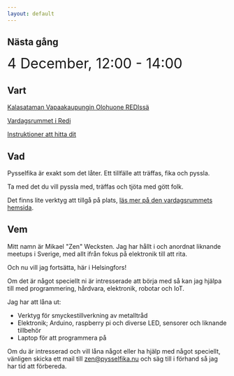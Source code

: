 ```yaml
---
layout: default
---
```


## Nästa gång
<font size=6>4 December, 12:00 - 14:00</font>

## Vart
[Kalasataman Vapaakaupungin Olohuone REDIssä](https://www.redi.fi/liike/vapaakaupungin-olohuone/)

[Vardagsrummet i Redi](https://www.redi.fi/liike/vapaakaupungin-olohuone/)

[Instruktioner att hitta dit](https://www.facebook.com/watch/?v=335275673684691)

## Vad
Pysselfika är exakt som det låter. Ett tillfälle att träffas, fika och pyssla.

Ta med det du vill pyssla med, träffas och tjöta med gött folk.

Det finns lite verktyg att tillgå på plats, [läs mer på den vardagsrummets hemsida](https://www.vapaakaupunki.fi/vapaakaupungin-verstas/).

## Vem
Mitt namn är Mikael "Zen" Wecksten. Jag har hållt i och anordnat liknande meetups i Sverige, med allt ifrån fokus på elektronik till att rita.

Och nu vill jag fortsätta, här i Helsingfors!

Om det är något speciellt ni är intresserade att börja med så kan jag hjälpa till med programmering, hårdvara, elektronik, robotar och IoT.

Jag har att låna ut: 

* Verktyg för smyckestillverkning av metalltråd
* Elektronik; Arduino, raspberry pi och diverse LED, sensorer och liknande tillbehör
* Laptop för att programmera på

Om du är intresserad och vill låna något eller ha hjälp med något speciellt, vänligen skicka ett mail till [zen@pysselfika.nu](mailto:zen@pysselfika.nu) och säg till i förhand så jag har tid att förbereda.
